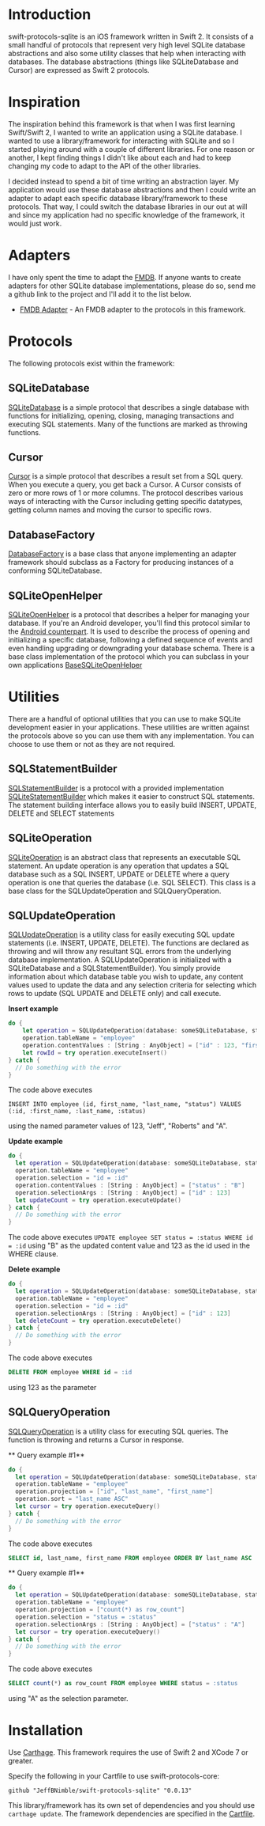 # Introduction
swift-protocols-sqlite is an iOS framework written in Swift 2. It consists of a small handful of protocols that represent very high level SQLite database abstractions and also some utility classes that help when interacting with databases. The database abstractions (things like SQLiteDatabase and Cursor) are expressed as Swift 2 protocols.

# Inspiration
The inspiration behind this framework is that when I was first learning Swift/Swift 2, I wanted to write an application using a SQLite database. I wanted to use a library/framework for interacting with SQLite and so I started playing around with a couple of different libraries. For one reason or another, I kept finding things I didn't like about each and had to keep changing my code to adapt to the API of the other libraries.

I decided instead to spend a bit of time writing an abstraction layer. My application would use these database abstractions and then I could write an adapter to adapt each specific database library/framework to these protocols. That way, I could switch the database libraries in our out at will and since my application had no specific knowledge of the framework, it would just work.

# Adapters
I have only spent the time to adapt the [FMDB](https://github.com/ccgus/fmdb). If anyone wants to create adapters for other SQLite database implementations, please do so, send me a github link to the project and I'll add it to the list below.

* [FMDB Adapter](https://github.com/JeffBNimble/swift-adapters-fmdb) - An FMDB adapter to the protocols in this framework.

# Protocols
The following protocols exist within the framework:

## SQLiteDatabase
[SQLiteDatabase](https://github.com/JeffBNimble/swift-protocols-sqlite/blob/master/SwiftProtocolsSQLite/database/SQLiteDatabase.swift) is a simple protocol that describes a single database with functions for initializing, opening, closing, managing transactions and executing SQL statements. Many of the functions are marked as throwing functions.

## Cursor
[Cursor](https://github.com/JeffBNimble/swift-protocols-sqlite/blob/master/SwiftProtocolsSQLite/database/Cursor.swift) is a simple protocol that describes a result set from a SQL query. When you execute a query, you get back a Cursor. A Cursor consists of zero or more rows of 1 or more columns. The protocol describes various ways of interacting with the Cursor including getting specific datatypes, getting column names and moving the cursor to specific rows.

## DatabaseFactory
[DatabaseFactory](https://github.com/JeffBNimble/swift-protocols-sqlite/blob/master/SwiftProtocolsSQLite/database/DatabaseFactory.swift) is a base class that anyone implementing an adapter framework should subclass as a Factory for producing instances of a conforming SQLiteDatabase.

## SQLiteOpenHelper
[SQLiteOpenHelper](https://github.com/JeffBNimble/swift-protocols-sqlite/blob/master/SwiftProtocolsSQLite/database/util/SQLiteOpenHelper.swift) is a protocol that describes a helper for managing your database. If you're an Android developer, you'll find this protocol similar to the [Android counterpart](http://developer.android.com/reference/android/database/sqlite/SQLiteOpenHelper.html). It is used to describe the process of opening and initializing a specific database, following a defined sequence of events and even handling upgrading or downgrading your database schema. There is a base class implementation of the protocol which you can subclass in your own applications [BaseSQLiteOpenHelper](https://github.com/JeffBNimble/swift-protocols-sqlite/blob/master/SwiftProtocolsSQLite/database/util/SQLiteOpenHelper.swift#L82)

# Utilities
There are a handful of optional utilities that you can use to make SQLite development easier in your applications. These utilities are written against the protocols above so you can use them with any implementation. You can choose to use them or not as they are not required.

## SQLStatementBuilder
[SQLStatementBuilder](https://github.com/JeffBNimble/swift-protocols-sqlite/blob/master/SwiftProtocolsSQLite/sql/SQLStatementBuilder.swift) is a protocol with a provided implementation [SQLiteStatementBuilder](https://github.com/JeffBNimble/swift-protocols-sqlite/blob/master/SwiftProtocolsSQLite/sql/SQLStatementBuilder.swift#L55) which makes it easier to construct SQL statements. The statement building interface allows you to easily build INSERT, UPDATE, DELETE and SELECT statements

## SQLiteOperation
[SQLiteOperation](https://github.com/JeffBNimble/swift-protocols-sqlite/blob/master/SwiftProtocolsSQLite/sql/SQLiteOperation.swift) is an abstract class that represents an executable SQL statement. An update operation is any operation that updates a SQL database such as a SQL INSERT, UPDATE or DELETE where a query operation is one that queries the database (i.e. SQL SELECT). This class is a base class for the SQLUpdateOperation and SQLQueryOperation.

## SQLUpdateOperation
[SQLUpdateOperation](https://github.com/JeffBNimble/swift-protocols-sqlite/blob/master/SwiftProtocolsSQLite/sql/SQLUpdateOperation.swift) is a utility class for easily executing SQL update statements (i.e. INSERT, UPDATE, DELETE). The functions are declared as throwing and will throw any resultant SQL errors from the underlying database implementation. A SQLUpdateOperation is initialized with a SQLiteDatabase and a SQLStatementBuilder). You simply provide information about which database table you wish to update, any content values used to update the data and any selection criteria for selecting which rows to update (SQL UPDATE and DELETE only) and call execute.

**Insert example**

```swift
do {
    let operation = SQLUpdateOperation(database: someSQLiteDatabase, statementBuilder: SQLiteStatementBuilder())
    operation.tableName = "employee"
    operation.contentValues : [String : AnyObject] = ["id" : 123, "first_name" : "Jeff", "last_name" : "Roberts", "status" : "A"]
    let rowId = try operation.executeInsert()
} catch {
  // Do something with the error
}
```

The code above executes
```
INSERT INTO employee (id, first_name, "last_name, "status") VALUES (:id, :first_name, :last_name, :status)
```
using the named parameter values of 123, "Jeff", "Roberts" and "A".

**Update example**

```swift
do {
  let operation = SQLUpdateOperation(database: someSQLiteDatabase, statementBuilder: SQLiteStatementBuilder())
  operation.tableName = "employee"
  operation.selection = "id = :id"
  operation.contentValues : [String : AnyObject] = ["status" : "B"]
  operation.selectionArgs : [String : AnyObject] = ["id" : 123]
  let updateCount = try operation.executeUpdate()
} catch {
  // Do something with the error
}
```

The code above executes ```UPDATE employee SET status = :status WHERE id = :id``` using "B" as the updated content value and 123 as the id used in the WHERE clause.

**Delete example**

```swift
do {
  let operation = SQLUpdateOperation(database: someSQLiteDatabase, statementBuilder: SQLiteStatementBuilder())
  operation.tableName = "employee"
  operation.selection = "id = :id"
  operation.selectionArgs : [String : AnyObject] = ["id" : 123]
  let deleteCount = try operation.executeDelete()
} catch {
  // Do something with the error
}
```

The code above executes
```sql
DELETE FROM employee WHERE id = :id
```
using 123 as the parameter

## SQLQueryOperation
[SQLQueryOperation](https://github.com/JeffBNimble/swift-protocols-sqlite/blob/master/SwiftProtocolsSQLite/sql/SQLQueryOperation.swift) is a utility class for executing SQL queries. The function is throwing and returns a Cursor in response.

** Query example #1**
```swift
do {
  let operation = SQLUpdateOperation(database: someSQLiteDatabase, statementBuilder: SQLiteStatementBuilder())
  operation.tableName = "employee"
  operation.projection = ["id", "last_name", "first_name"]
  operation.sort = "last_name ASC"
  let cursor = try operation.executeQuery()
} catch {
  // Do something with the error
}
```

The code above executes
```sql
SELECT id, last_name, first_name FROM employee ORDER BY last_name ASC
```

** Query example #1**
```swift
do {
  let operation = SQLUpdateOperation(database: someSQLiteDatabase, statementBuilder: SQLiteStatementBuilder())
  operation.tableName = "employee"
  operation.projection = ["count(*) as row_count"]
  operation.selection = "status = :status"
  operation.selectionArgs : [String : AnyObject] = ["status" : "A"]
  let cursor = try operation.executeQuery()
} catch {
  // Do something with the error
}
```

The code above executes
```sql
SELECT count(*) as row_count FROM employee WHERE status = :status
```
using "A" as the selection parameter.

# Installation
Use [Carthage](https://github.com/Carthage/Carthage). This framework requires the use of Swift 2 and XCode 7 or greater.

Specify the following in your Cartfile to use swift-protocols-core:

```github "JeffBNimble/swift-protocols-sqlite" "0.0.13"```

This library/framework has its own set of dependencies and you should use ```carthage update```. The framework dependencies are specified in the [Cartfile](https://github.com/JeffBNimble/swift-protocols-sqlite/blob/master/Cartfile).
